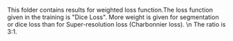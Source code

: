 This folder contains results for weighted loss function.The loss function given in the training is "Dice Loss". More weight is given for segmentation or dice loss than for Super-resolution loss (Charbonnier loss). 
\n The ratio is 3:1. 
